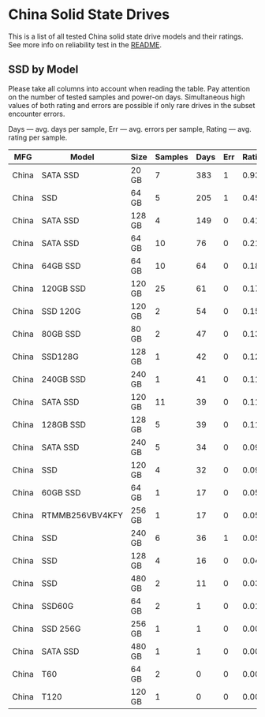 China Solid State Drives
========================

This is a list of all tested China solid state drive models and their ratings. See
more info on reliability test in the [README](https://github.com/linuxhw/SMART).

SSD by Model
------------

Please take all columns into account when reading the table. Pay attention on the
number of tested samples and power-on days. Simultaneous high values of both rating
and errors are possible if only rare drives in the subset encounter errors.

Days   — avg. days per sample,
Err    — avg. errors per sample,
Rating — avg. rating per sample.

| MFG       | Model              | Size   | Samples | Days  | Err   | Rating |
|-----------|--------------------|--------|---------|-------|-------|--------|
| China     | SATA SSD           | 20 GB  | 7       | 383   | 1     | 0.93   |
| China     | SSD                | 64 GB  | 5       | 205   | 1     | 0.45   |
| China     | SATA SSD           | 128 GB | 4       | 149   | 0     | 0.41   |
| China     | SATA SSD           | 64 GB  | 10      | 76    | 0     | 0.21   |
| China     | 64GB SSD           | 64 GB  | 10      | 64    | 0     | 0.18   |
| China     | 120GB SSD          | 120 GB | 25      | 61    | 0     | 0.17   |
| China     | SSD 120G           | 120 GB | 2       | 54    | 0     | 0.15   |
| China     | 80GB SSD           | 80 GB  | 2       | 47    | 0     | 0.13   |
| China     | SSD128G            | 128 GB | 1       | 42    | 0     | 0.12   |
| China     | 240GB SSD          | 240 GB | 1       | 41    | 0     | 0.11   |
| China     | SATA SSD           | 120 GB | 11      | 39    | 0     | 0.11   |
| China     | 128GB SSD          | 128 GB | 5       | 39    | 0     | 0.11   |
| China     | SATA SSD           | 240 GB | 5       | 34    | 0     | 0.09   |
| China     | SSD                | 120 GB | 4       | 32    | 0     | 0.09   |
| China     | 60GB SSD           | 64 GB  | 1       | 17    | 0     | 0.05   |
| China     | RTMMB256VBV4KFY    | 256 GB | 1       | 17    | 0     | 0.05   |
| China     | SSD                | 240 GB | 6       | 36    | 1     | 0.05   |
| China     | SSD                | 128 GB | 4       | 16    | 0     | 0.04   |
| China     | SSD                | 480 GB | 2       | 11    | 0     | 0.03   |
| China     | SSD60G             | 64 GB  | 2       | 1     | 0     | 0.01   |
| China     | SSD 256G           | 256 GB | 1       | 1     | 0     | 0.00   |
| China     | SATA SSD           | 480 GB | 1       | 1     | 0     | 0.00   |
| China     | T60                | 64 GB  | 2       | 0     | 0     | 0.00   |
| China     | T120               | 120 GB | 1       | 0     | 0     | 0.00   |

